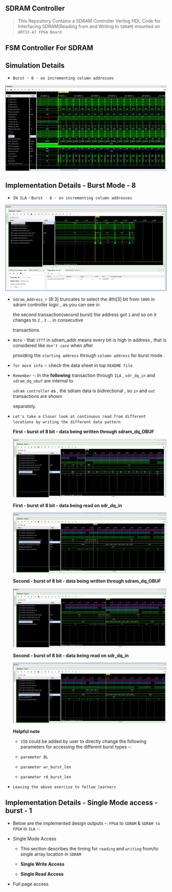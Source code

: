 ## SDRAM Controller

> This Repository Contains a SDRAM Controller Verilog HDL Code for Interfacing SDRAM(Reading from and Writing to `SDRAM`)
  mounted on `ARTIX-A7 FPGA Board`


## FSM Controller For SDRAM



## Simulation Details


   - `Burst - 8 - on incrementing column addresses`

  ![SIM_BURST_8](sim_img/sim_burst_8_continuous.jpg)  

## Implementation Details  - Burst Mode - 8 

   - `IN ILA` - `Burst - 8 - on incrementing column addresses`
  
   ![W_1](sim_img/burst_8_cnt_1.jpg)
   
  

  - `Sdram_Address_r` [8:3] truncates to select the 4th[3] bit from `1000` in sdram controller logic , as you can see in 
  
    the second transaction(second burst) the address got `1` and so on it changes to `2` , `3` ... in consecutive 
  
    transactions. 

 - `Note` - that `1fff` in sdram_addr means every bit is high in address , that is considered like `don't care` when after 

   providing the `starting address` through `column address` for burst mode .

 - `for more info` -: check the data sheet in top `README file`


 - `Remember` -: In the **following** transaction through `ILA` , `sdr_dq_in` and `sdram_dq_obuf` are internal to
      
      `sdram controller` as , the sdram data is bidirectional , so `in` and `out` transactions are shown

      separately.
 
- `Let's take a Closer look at continuous read from different locations by writing the different data pattern`
  

  **First - burst of 8 bit - data being written through sdram_dq_OBUF**

  ![W_2](sim_img/burst_8_cnt_wr.jpg)

  **First - burst of 8 bit - data being read on sdr_dq_in**

  ![W_3](sim_img/burst_8_cnt_rd.jpg)

  **Second - burst of 8 bit - data being written through sdram_dq_OBUF**

  ![W_2](sim_img/burst_8_cnt_wr_2.jpg)

  **Second - burst of 8 bit - data being read on sdr_dq_in**

  ![W_3](sim_img/burst_8_cnt_rd_2.jpg)
   
 
 
  **Helpful note** 
     
     - `VIO` could be added by user to directly change the following parameters for 
                     accessing the different burst types -: 

     - `parameter BL` 
     
     - `parameter wr_burst_len` 
     
     - `parameter rd_burst_len` 

 - `Leaving the above exercise to fellow learners`  


## Implementation Details - Single Mode access - burst - 1 

  - Below are the implemented design outputs -: `FPGA` to `SDRAM` & `SDRAM to FPGA` in `ILA` -: 

  - Single Mode Access
  
    - This section describes the timing for `reading` and `writing` from/to single array location in `SDRAM`



    - **Single Write Access**




    - **Single Read Access**






  
       

 

  - Full page access